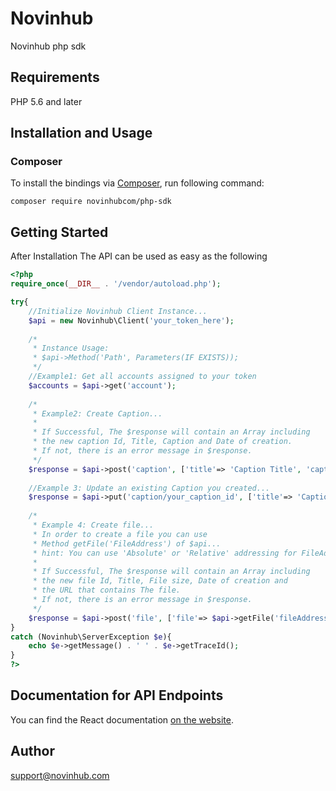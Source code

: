 # Novinhub
Novinhub php sdk

## Requirements

PHP 5.6 and later

## Installation and Usage
### Composer

To install the bindings via [Composer](http://getcomposer.org/), run following command:

```
composer require novinhubcom/php-sdk
```

## Getting Started

After Installation The API can be used as easy as the following

```php
<?php
require_once(__DIR__ . '/vendor/autoload.php');

try{
    //Initialize Novinhub Client Instance...
    $api = new Novinhub\Client('your_token_here');
    
    /*
     * Instance Usage:
     * $api->Method('Path', Parameters(IF EXISTS));
     */
    //Example1: Get all accounts assigned to your token
    $accounts = $api->get('account');
    
    /*
     * Example2: Create Caption...
     * 
     * If Successful, The $response will contain an Array including 
     * the new caption Id, Title, Caption and Date of creation.
     * If not, there is an error message in $response.
     */
    $response = $api->post('caption', ['title'=> 'Caption Title', 'caption'=> 'Caption Text']);
    
    //Example 3: Update an existing Caption you created...
    $response = $api->put('caption/your_caption_id', ['title'=> 'Caption New Title', 'caption'=> 'caption New Text']);
    
    /*
     * Example 4: Create file...
     * In order to create a file you can use 
     * Method getFile('FileAddress') of $api...
     * hint: You can use 'Absolute' or 'Relative' addressing for FileAddress
     * 
     * If Successful, The $response will contain an Array including
     * the new file Id, Title, File size, Date of creation and 
     * the URL that contains The file.
     * If not, there is an error message in $response.
     */
    $response = $api->post('file', ['file'=> $api->getFile('fileAddress')]);
}
catch (Novinhub\ServerException $e){
    echo $e->getMessage() . ' ' . $e->getTraceId();
}
?>
```

## Documentation for API Endpoints

You can find the React documentation [on the website](novinhub.com/developers).

## Author

support@novinhub.com


